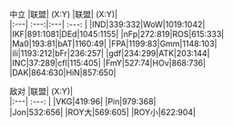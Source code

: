 中立
|联盟|     (X:Y)        |联盟|     (X:Y)|        
|:---|    :---:|:---|    :---: |
|IND|339:332|WoW|1019:1042|
|IKF|891:1081|DEd|1045:1155|
|nFp|272:819|ROS|615:333|
|Ma0|193:81|bAT|1160:49|
|FPA|1199:83|Gmm|1148:103|
|ili|1193:212|bFr|236:257|
|gdf|234:299|ATK|203:144|
|INC|37:289|cfl|115:405|
|FmY|527:74|HOv|868:736|
|DAK|864:630|HiN|857:650|





敌对
|联盟|     (X:Y)|        
|:---|    :---: |
|VKG|419:96|
|Pin|979:368|	
|Jon|532:656|
|ROY大|569:605|
|ROY小|622:904|
